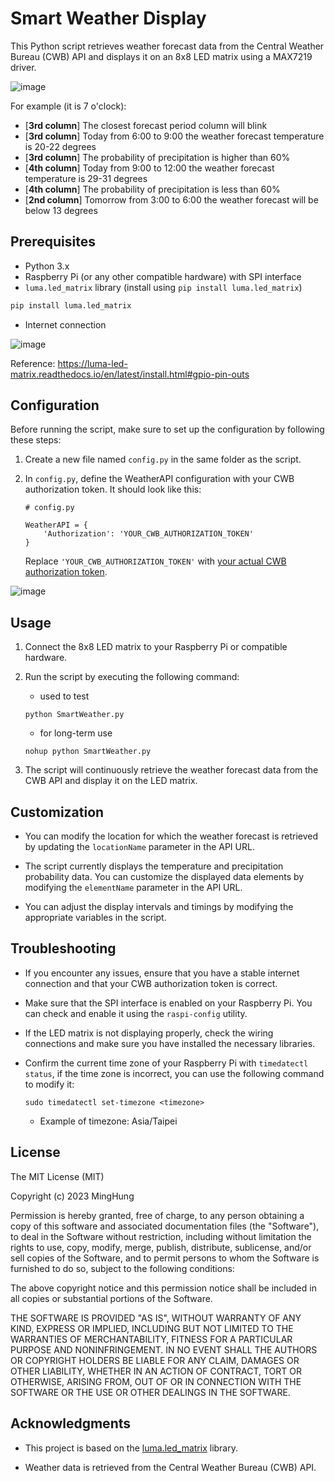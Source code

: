 Smart Weather Display
=====================

This Python script retrieves weather forecast data from the Central Weather Bureau (CWB) API and displays it on an 8x8 LED matrix using a MAX7219 driver.

![image](https://github.com/dong881/8x8_desktopWeather/assets/52557611/b090fc50-3632-4c0f-9d17-944792c73374)

For example (it is 7 o'clock):
- [**3rd column**] The closest forecast period column will blink
- [**3rd column**] Today from 6:00 to 9:00 the weather forecast temperature is 20-22 degrees
- [**3rd column**] The probability of precipitation is higher than 60%
- [**4th column**] Today from 9:00 to 12:00 the weather forecast temperature is 29-31 degrees
- [**4th column**] The probability of precipitation is less than 60%
- [**2nd column**] Tomorrow from 3:00 to 6:00 the weather forecast will be below 13 degrees

Prerequisites
-------------

-   Python 3.x
-   Raspberry Pi (or any other compatible hardware) with SPI interface
-   `luma.led_matrix` library (install using `pip install luma.led_matrix`)
```bash
pip install luma.led_matrix
```
-   Internet connection

![image](https://github.com/dong881/8x8_desktopWeather/assets/52557611/6a0bf29a-e59f-48e8-adda-d70d049db4f9)

Reference: https://luma-led-matrix.readthedocs.io/en/latest/install.html#gpio-pin-outs


Configuration
-------------

Before running the script, make sure to set up the configuration by following these steps:

1.  Create a new file named `config.py` in the same folder as the script.
    
2.  In `config.py`, define the WeatherAPI configuration with your CWB authorization token. It should look like this:
    ```python=
    # config.py
    
    WeatherAPI = {
        'Authorization': 'YOUR_CWB_AUTHORIZATION_TOKEN'
    }
    ```
    Replace `'YOUR_CWB_AUTHORIZATION_TOKEN'` with [your actual CWB authorization token](https://opendata.cwb.gov.tw/user/authkey).
    
![image](https://github.com/dong881/8x8_desktopWeather/assets/52557611/8c58272f-ec3d-41ad-81c8-a3b47bea6df2)

Usage
-----

1.  Connect the 8x8 LED matrix to your Raspberry Pi or compatible hardware.
    
2.  Run the script by executing the following command:
    - used to test
    ```cmd=
    python SmartWeather.py
    ``` 
    - for long-term use
    ```cmd=
    nohup python SmartWeather.py
    ``` 
    
3.  The script will continuously retrieve the weather forecast data from the CWB API and display it on the LED matrix.
    

Customization
-------------

-   You can modify the location for which the weather forecast is retrieved by updating the `locationName` parameter in the API URL.
    
-   The script currently displays the temperature and precipitation probability data. You can customize the displayed data elements by modifying the `elementName` parameter in the API URL.
    
-   You can adjust the display intervals and timings by modifying the appropriate variables in the script.
    

Troubleshooting
---------------

-   If you encounter any issues, ensure that you have a stable internet connection and that your CWB authorization token is correct.
    
-   Make sure that the SPI interface is enabled on your Raspberry Pi. You can check and enable it using the `raspi-config` utility.
    
-   If the LED matrix is not displaying properly, check the wiring connections and make sure you have installed the necessary libraries.

-   Confirm the current time zone of your Raspberry Pi with `timedatectl status`, if the time zone is incorrect, you can use the following command to modify it:
    ```cmd=
    sudo timedatectl set-timezone <timezone>
    ```
    - Example of timezone: Asia/Taipei

License
---------------

The MIT License (MIT)

Copyright (c) 2023 MingHung

Permission is hereby granted, free of charge, to any person obtaining a copy of this software and associated documentation files (the "Software"), to deal in the Software without restriction, including without limitation the rights to use, copy, modify, merge, publish, distribute, sublicense, and/or sell copies of the Software, and to permit persons to whom the Software is furnished to do so, subject to the following conditions:

The above copyright notice and this permission notice shall be included in all copies or substantial portions of the Software.

THE SOFTWARE IS PROVIDED "AS IS", WITHOUT WARRANTY OF ANY KIND, EXPRESS OR IMPLIED, INCLUDING BUT NOT LIMITED TO THE WARRANTIES OF MERCHANTABILITY, FITNESS FOR A PARTICULAR PURPOSE AND NONINFRINGEMENT. IN NO EVENT SHALL THE AUTHORS OR COPYRIGHT HOLDERS BE LIABLE FOR ANY CLAIM, DAMAGES OR OTHER LIABILITY, WHETHER IN AN ACTION OF CONTRACT, TORT OR OTHERWISE, ARISING FROM, OUT OF OR IN CONNECTION WITH THE SOFTWARE OR THE USE OR OTHER DEALINGS IN THE SOFTWARE.


Acknowledgments
---------------

-   This project is based on the [luma.led_matrix](https://github.com/rm-hull/luma.led_matrix) library.
    
-   Weather data is retrieved from the Central Weather Bureau (CWB) API.

